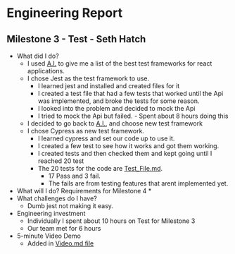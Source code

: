 # Engineering Report

## Milestone 3 - Test - Seth Hatch

* What did I do?
    * I used [A.I.](AI.md) to give me a list of the best test frameworks for react applications.
    * I chose Jest as the test framework to use.
        * I learned jest and installed and created files for it
        * I created a test file that had a few tests that worked until the Api was implemented, and broke the tests for some reason.
        * I looked into the problem and decided to mock the Api
        * I tried to mock the Api but failed. - Spent about 8 hours doing this
    * I decided to go back to [A.I.](AI.md), and choose new test framework
    * I chose Cypress as new test framework.
        * I learned cypress and set our code up to use it.
        * I created a few test to see how it works and got them working. 
        * I created tests and then checked them and kept going until I reached 20 test
        * The 20 tests for the code are [Test_File.md](Test_File.md).
            * 17 Pass and 3 fail.
            * The fails are from testing features that arent implemented yet.
* What will I do?  Requirements for Milestone 4
    * 
* What challenges do I have?
    * Dumb jest not making it easy. 
* Engineering investment
    * Individually I spent about 10 hours on Test for Milestone 3
    * Our team met for 6 hours
* 5-minute Video Demo
    * Added in [Video.md file](Video.md)